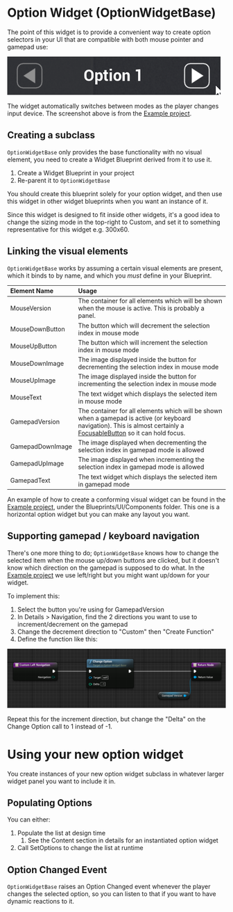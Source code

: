 # Option Widget (OptionWidgetBase)

The point of this widget is to provide a convenient way to create option selectors
in your UI that are compatible with both mouse pointer and gamepad use:

![Option Widget](../Resources/HOptionDemo.gif)

The widget automatically switches between modes as the player changes input device.
The screenshot above is from the [Example project](https://github.com/sinbad/StevesUEExamples).

## Creating a subclass

`OptionWidgetBase` only provides the base functionality with no visual element,
you need to create a Widget Blueprint derived from it to use it.

1. Create a Widget Blueprint in your project
1. Re-parent it to `OptionWidgetBase`

You should create this blueprint solely for your option widget, and then use
this widget in other widget blueprints when you want an instance of it.

Since this widget is designed to fit inside other widgets, it's a good idea to
change the sizing mode in the top-right to Custom, and set it to something
representative for this widget e.g. 300x60.

## Linking the visual elements

`OptionWidgetBase` works by assuming a certain visual elements are present, which 
it binds to by name, and which you *must* define in your Blueprint. 

Element Name|Usage
:------------|:-----
MouseVersion|The container for all elements which will be shown when the mouse is active. This is probably a panel.
MouseDownButton|The button which will decrement the selection index in mouse mode
MouseUpButton|The button which will increment the selection index in mouse mode
MouseDownImage|The image displayed inside the button for decrementing the selection index in mouse mode
MouseUpImage|The image displayed inside the button for incrementing the selection index in mouse mode
MouseText|The text widget which displays the selected item in mouse mode
GamepadVersion|The container for all elements which will be shown when a gamepad is active (or keyboard navigation). This is almost certainly a [FocusableButton](FocusableWidgets.md) so it can hold focus.
GamepadDownImage|The image displayed when decrementing the selection index in gamepad mode is allowed
GamepadUpImage|The image displayed when incrementing the selection index in gamepad mode is allowed
GamepadText|The text widget which displays the selected item in gamepad mode

An example of how to create a conforming visual widget can be found in the
[Example project](https://github.com/sinbad/StevesUEExamples), under the Blueprints/UI/Components
folder. This one is a horizontal option widget but you can make any layout you want.

## Supporting gamepad / keyboard navigation

There's one more thing to do; `OptionWidgetBase` knows how to change the 
selected item when the mouse up/down buttons are clicked, but it doesn't know which
direction on the gamepad is supposed to do what. In the [Example project](https://github.com/sinbad/StevesUEExamples)
we use left/right but you might want up/down for your widget.

To implement this:

1. Select the button you're using for GamepadVersion
1. In Details > Navigation, find the 2 directions you want to use to increment/decrement on the gamepad
1. Change the decrement direction to "Custom" then "Create Function"
1. Define the function like this:

![Custom navigation](../Resources/optioncustomnav.png)

Repeat this for the increment direction, but change the "Delta" on the Change Option
call to 1 instead of -1.

# Using your new option widget

You create instances of your new option widget subclass in whatever larger
widget panel you want to include it in.

## Populating Options

You can either:

1. Populate the list at design time
    1. See the Content section in details for an instantiated option widget
1. Call SetOptions to change the list at runtime

## Option Changed Event

`OptionWidgetBase` raises an Option Changed event whenever the player changes
the selected option, so you can listen to that if you want to have dynamic
reactions to it.